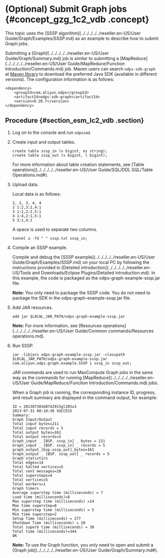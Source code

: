 # \(Optional\) Submit Graph jobs {#concept_gzg_1c2_vdb .concept}

This topic uses the [SSSP algorithm](../../../../../reseller.en-US/User Guide/Graph/Examples/SSSP.md) as an example to describe how to submit Graph jobs.

Submitting a [Graph](../../../../../reseller.en-US/User Guide/Graph/Summary.md) job is similar to submitting a [MapReduce](../../../../../reseller.en-US/User Guide/MapReduce/Function Introduction/Commands.md) job. Maven users can search `odps-sdk-graph` at [Maven library](http://search.maven.org/) to download the preferred Java SDK \(available in different versions\). The configuration information is as follows:

```
<dependency>
    <groupId>com.aliyun.odps</groupId>
    <artifactId>odps-sdk-graph</artifactId>
    <version>0.20.7</version>
</dependency>
```

## Procedure {#section_esm_lc2_vdb .section}

1.  Log on to the console and run `odpscmd`.
2.  Create input and output tables.

    ```
    create table sssp_in (v bigint, es string);
    create table sssp_out (v bigint, l bigint);
    ```

    For more information about table creation statements, see [Table operations](../../../../../reseller.en-US/User Guide/SQL/DDL SQL/Table Operations.md#).

3.  Upload data.

    Local data is as follows:

    ```
    2, 2, 3, 4, 4
    2 1:2,3:2,4:1
    3 1:1,2:2,5:1
    4 1:4,2:1,5:1
    5 3:1,4:1
    ```

    A space is used to separate two columns.

    ```
    tunnel u -fd " " sssp.txt sssp_in;
    ```

4.  Compile an SSSP example.

    Compile and debug the [SSSP example](../../../../../reseller.en-US/User Guide/Graph/Examples/SSSP.md) on your local PC by following the instructions provided in [Detailed introduction](../../../../../reseller.en-US/Tools and Downloads/Eclipse Plugins/Detailed introduction.md). In this example, the code is packaged as the odps-graph-example-sssp.jar file.

    **Note:** You only need to package the SSSP code. You do not need to package the SDK in the odps-graph-example-sssp.jar file.

5.  Add JAR resources.

    ```
    add jar $LOCAL_JAR_PATH/odps-graph-example-sssp.jar
    ```

    **Note:** For more information, see [Resources operations](../../../../../reseller.en-US/User Guide/Common commands/Resources operations.md).

6.  Run SSSP.

    ```
    jar -libjars odps-graph-example-sssp.jar -classpath $LOCAL_JAR_PATH/odps-graph-example-sssp.jar com.aliyun.odps.graph.example.SSSP 1 sssp_in sssp_out;
    ```

    JAR commands are used to run MaxCompute Graph jobs in the same way as the commands for running [MapReduce](../../../../../reseller.en-US/User Guide/MapReduce/Function Introduction/Commands.md) jobs.

    When a Graph job is running, the corresponding instance ID, progress, and result summary are displayed in the command output, for example:

    ```
    ID = 20130730160742915gl205u3
    2013-07-31 00:18:36 SUCCESS
    Summary:
    Graph Input/Output
    Total input bytes=211
    Total input records = 5
    Total output bytes=161
    Total output records=5
    Graph_input _ [BSP. sssp_in] _ bytes = 211
    Graph_input _ [BSP. sssp_in] _ records = 5
    graph_output_[bsp.sssp_out]_bytes=161
    Graph_output _ [BSP. sssp_out] _ records = 5
    Graph statistics
    Total edges=14
    Total halted vertices=5
    Total sent messages=28
    Total supersteps=4
    Total vertices=5
    Total workers=1
    Graph timers
    Average superstep time (milliseconds) = 7
    Load time (milliseconds)=8
    Max superstep time (milliseconds) =14
    Max time superstep=0
    Min superstep time (milliseconds) = 5
    Min time superstep=2
    Setup Time (milliseconds) = 277
    Shutdown Time (milliseconds) = 20
    Total superb time (milliseconds) = 30
    Total time (milliseconds)=344
    OK
    ```

    **Note:** To use the Graph function, you only need to open and submit a [Graph job](../../../../../reseller.en-US/User Guide/Graph/Summary.md#).


